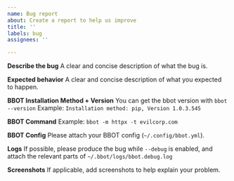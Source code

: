 ```yaml
---
name: Bug report
about: Create a report to help us improve
title: ''
labels: bug
assignees: ''

---
```


**Describe the bug**
A clear and concise description of what the bug is.

**Expected behavior**
A clear and concise description of what you expected to happen.

**BBOT Installation Method + Version**
You can get the bbot version with `bbot --version`
Example: `Installation method: pip, Version 1.0.3.545`

**BBOT Command**
Example: `bbot -m httpx -t evilcorp.com`

**BBOT Config**
Please attach your BBOT config (`~/.config/bbot.yml`).

**Logs**
If possible, please produce the bug while `--debug` is enabled, and attach the relevant parts of `~/.bbot/logs/bbot.debug.log`

**Screenshots**
If applicable, add screenshots to help explain your problem.
